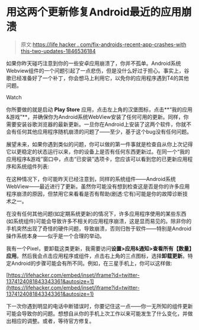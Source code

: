 # 用这两个更新修复Android最近的应用崩溃

> 原文:[https://life hacker . com/fix-androids-recent-app-crashes-with this-two-updates-1846536184](https://lifehacker.com/fix-androids-recent-app-crashes-with-these-two-updates-1846536184)

如果你昨天碰巧注意到你的一些安卓应用崩溃了，你并不孤单。Android系统Webview组件的一个问题引起了一点悲伤，但是没什么好过于担心。事实上，谷歌已经准备好了一个补丁，你会想马上利用它，以免你的应用程序遇到T4的其他问题。

Watch

你所要做的就是启动 **Play Store** 应用，点击左上角的汉堡图标，点击**“我的应用&游戏”**，并确保你为Android系统WebView安装了任何可用的更新。同样，你需要安装谷歌浏览器的最新更新。一旦你在Android上安装了这两个软件，你就不会有任何其他应用程序随机崩溃的问题了——至少，基于这个bug没有任何问题。

展望未来，如果你遇到类似的问题，你可以做的第一件事就是检查自从你上次记得它以更稳定的状态运行以来，你的设备上是否有任何东西更新过。在同一个“我的应用程序&游戏”窗口中，点击“已安装”选项卡，您应该可以看到您的已更新应用程序和系统组件列表:

在这种情况下，你可能昨天已经注意到，同样的系统组件——Android系统WebView——最近进行了更新。虽然你可能没有想到检查这是否是你的许多应用程序崩溃的原因，但禁用它来看看是否有帮助(剧透:它有)可能是你的故障诊断技术之一。

在没有任何其他问题(如定期系统更新)的情况下，许多应用程序使用的某些东西(如系统组件)可能会导致许多不相关的应用程序崩溃，这是显而易见的。除非你的手机突然出现了奇怪的硬件问题，导致崩溃，否则归咎于软件——特别是Android操作系统本身——似乎是一个合理的举动。

我有一个Pixel，要卸载这类更新，我需要访问**设置>应用&通知>查看所有【数量】应用**。然后我会点击应用程序或组件，点击右上角的三点图标，选择**卸载更新**。特定Android的步骤可能会有所不同。例如，在三星手机上，你可以这样做:

 [https://lifehacker.com/embed/inset/iframe?id=twitter-1374124081843343361&autosize=1](https://lifehacker.com/embed/inset/iframe?id=twitter-1374124081843343361&autosize=1) 

下一次你遇到明显的电话中断错误时，你要记住这一点——你一无所知的组件更新可能会导致你的问题。想想自从你的手机上次工作以来可能发生了什么变化，并做出相应的调整。或者，等待官方修复。